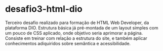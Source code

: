 # desafio3-html-dio
Terceiro desafio realizado para formação de HTML Web Developer, da plataforma DIO. Estrutura básica já pré-montada de um layout simples com um pouco de CSS aplicado, onde objetivo seria aprimorar a página. Consiste em treinar com relação a estrutura do site, e também aplicar conhecimentos adiquiridos sobre semântica e acessibilidade.

